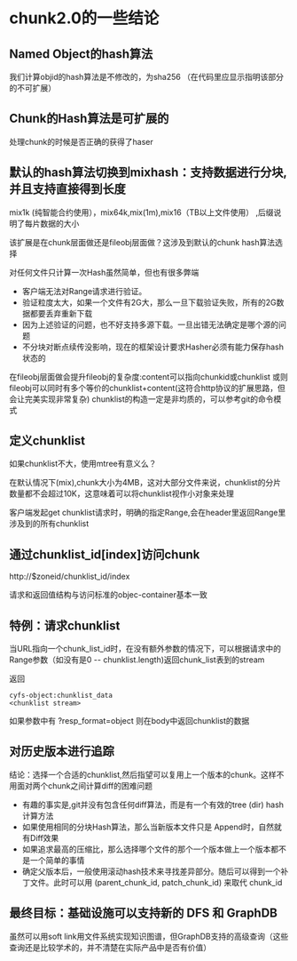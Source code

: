 # chunk2.0的一些结论

## Named Object的hash算法
我们计算objid的hash算法是不修改的，为sha256 （在代码里应显示指明该部分的不可扩展）


## Chunk的Hash算法是可扩展的

处理chunk的时候是否正确的获得了haser

## 默认的hash算法切换到mixhash：支持数据进行分块,并且支持直接得到长度

mix1k (纯智能合约使用），mix64k,mix(1m),mix16（TB以上文件使用） ,后缀说明了每片数据的大小


该扩展是在chunk层面做还是fileobj层面做？这涉及到默认的chunk hash算法选择

对任何文件只计算一次Hash虽然简单，但也有很多弊端
- 客户端无法对Range请求进行验证。
- 验证粒度太大，如果一个文件有2G大，那么一旦下载验证失败，所有的2G数据都要丢弃重新下载
- 因为上述验证的问题，也不好支持多源下载。一旦出错无法确定是哪个源的问题
- 不分块对断点续传没影响，现在的框架设计要求Hasher必须有能力保存hash状态的


在fileobj层面做会提升fileobj的复杂度:content可以指向chunkid或chunklist
或则fileobj可以同时有多个等价的chunklist+content(这符合http协议的扩展思路，但会让完美实现非常复杂)
chunklist的构造一定是非均质的，可以参考git的命令模式

## 定义chunklist

如果chunklist不大，使用mtree有意义么？



在默认情况下(mix),chunk大小为4MB，这对大部分文件来说，chunklist的分片数量都不会超过10K，这意味着可以将chunklist视作小对象来处理

客户端发起get chunklist请求时，明确的指定Range,会在header里返回Range里涉及到的所有chunklist



## 通过chunklist_id[index]访问chunk

http://$zoneid/chunklist_id/index

请求和返回值结构与访问标准的objec-container基本一致

## 特例：请求chunklist
当URL指向一个chunk_list_id时，在没有额外参数的情况下，可以根据请求中的Range参数（如没有是0 -- chunklist.length)返回chunk_list表到的stream

返回
```
cyfs-object:chunklist_data
<chunklist stream>
```

如果参数中有 ?resp_format=object  则在body中返回chunklist的数据
## 对历史版本进行追踪

结论：选择一个合适的chunklist,然后指望可以复用上一个版本的chunk。这样不用面对两个chunk之间计算diff的困难问题


- 有趣的事实是,git并没有包含任何diff算法，而是有一个有效的tree (dir) hash计算方法
- 如果使用相同的分块Hash算法，那么当新版本文件只是 Append时，自然就有Diff效果
- 如果追求最高的压缩比，那么选择哪个文件的那个一个版本做上一个版本都不是一个简单的事情
- 确定父版本后，一般使用滚动hash技术来寻找差异部分。随后可以得到一个补丁文件。此时可以用 (parent_chunk_id, patch_chunk_id) 来取代 chunk_id



## 最终目标：基础设施可以支持新的 DFS 和 GraphDB

虽然可以用soft link用文件系统实现知识图谱，但GraphDB支持的高级查询（这些查询还是比较学术的，并不清楚在实际产品中是否有价值）



